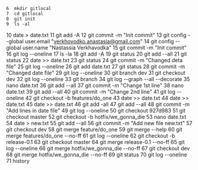     6  mkdir gitlocal
    7  cd gitlocal
    8  git init
    9  ls -al
   10  date > date.txt
   11  git add -A
   12  git commit -m "Init commit"
   13  git config --global user.email "verkhovodko.anastasia@gmail.com"
   14  git config --global user.name "Nastassia Verkhavodka"
   15  git commit -m "Init commit"
   16  git log --oneline
   17  ls -la
   18  git add -A
   19  git status
   20  git add --all
   21  git status
   22  date >> date.txt
   23  git status
   24  git commit -m "Changed deta file"
   25  git log --oneline
   26  git add date.txt
   27  git status
   28  git commit -m "Changed date file"
   29  git log --oneline
   30  git branch dev
   31  git checkout dev
   32  git log --oneline
   33  git branch
   34  git log --graph --all --decorate
   35  nano date.txt
   36  git add --all
   37  git commit -m "Change 1st line"
   38  nano date.txt
   39  git add --all
   40  git commit -m "Change 2nd line"
   41  git log --oneline
   42  git checkout -b features/do_one
   43  date >> date.txt
   44  date >> date.txt
   45  date >> date.txt
   46  git add -all
   47  git add --all
   48  git commit -m "Add lines in date file"
   49  git log --oneline
   50  git checkout 927d983
   51  git checkout master
   52  git checkout -b hotfix/we_gonna_die
   53  nano date.txt
   54  date > new.txt
   55  git add --all
   56  git commit -m "Add new file new.txt"
   57  git checkout dev
   58  git merge feature/do_one
   59  git merge --help
   60  git merge features/do_one --no-ff
   61  git log --oneline
   62  git checkout -b release-0.1
   63  git checkout master
   64  git merge release-0.1 --no-ff
   65  git log --oneline
   66  git merge hotfix/we_gonna_die --no-ff
   67  git checkout dev
   68  git merge hotfix/we_gonna_die --no-ff
   69  git status
   70  git log --oneline
   71  history
